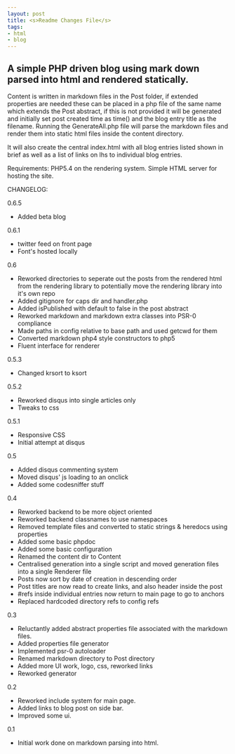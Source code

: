 ```yaml
---
layout: post
title: <s>Readme Changes File</s>
tags:
- html
- blog
---
```

A simple PHP driven blog using mark down parsed into html and rendered statically.
-

Content is written in markdown files in the Post folder, if extended properties are needed these can be placed in a php file of the same name which extends the Post abstract, if this is not provided it will be generated and initially set post created time as time() and the blog entry title as the filename.
Running the GenerateAll.php file will parse the markdown files and render them into static html files inside the content directory.

It will also create the central index.html with all blog entries listed shown in brief as well as a list of links on lhs to individual blog entries.

Requirements:
PHP5.4 on the rendering system.
Simple HTML server for hosting the site.

CHANGELOG:

0\.6\.5

 * Added beta blog


0\.6\.1

 * twitter feed on front page
 * Font's hosted locally

0\.6

* Reworked directories to seperate out the posts from the rendered html from the rendering library to potentially move the rendering library into it's own repo
* Added gitignore for caps dir and handler.php
* Added isPublished with default to false in the post abstract
* Reworked markdown and markdown extra classes into PSR-0 compliance
* Made paths in config relative to base path and used getcwd for them
* Converted markdown php4 style constructors to php5
* Fluent interface for renderer

0\.5\.3

* Changed krsort to ksort

0\.5\.2

* Reworked disqus into single articles only
* Tweaks to css

0\.5\.1

* Responsive CSS
* Initial attempt at disqus

0\.5

* Added disqus commenting system
* Moved disqus' js loading to an onclick
* Added some codesniffer stuff

0\.4

* Reworked backend to be more object oriented
* Reworked backend classnames to use namespaces
* Removed template files and converted to static strings & heredocs using properties
* Added some basic phpdoc
* Added some basic configuration
* Renamed the content dir to Content
* Centralised generation into a single script and moved generation files into a single Renderer file
* Posts now sort by date of creation in descending order
* Post titles are now read to create links, and also header inside the post
* #refs inside individual entries now return to main page to go to anchors
* Replaced hardcoded directory refs to config refs

0\.3

* Reluctantly added abstract properties file associated with the markdown files.
* Added properties file generator
* Implemented psr-0 autoloader
* Renamed markdown directory to Post directory
* Added more UI work, logo, css, reworked links
* Reworked generator

0\.2

* Reworked include system for main page.
* Added links to blog post on side bar.
* Improved some ui.

0\.1

* Initial work done on markdown parsing into html.
